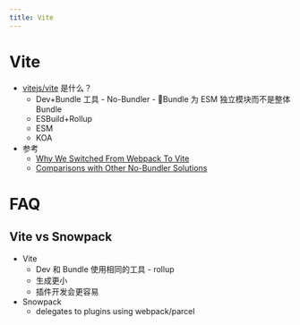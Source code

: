 ```yaml
---
title: Vite
---
```


# Vite

- [vitejs/vite](https://github.com/vitejs/vite) 是什么？
  - Dev+Bundle 工具 - No-Bundler - Bundle 为 ESM 独立模块而不是整体 Bundle
  - ESBuild+Rollup
  - ESM
  - KOA
- 参考
  - [Why We Switched From Webpack To Vite](https://blog.replit.com/vite)
  - [Comparisons with Other No-Bundler Solutions](https://vitejs.dev/guide/comparisons.html)

# FAQ

## Vite vs Snowpack

- Vite
  - Dev 和 Bundle 使用相同的工具 - rollup
  - 生成更小
  - 插件开发会更容易
- Snowpack
  - delegates to plugins using webpack/parcel
